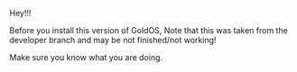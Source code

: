 Hey!!!

Before you install this version of GoldOS, Note that this was taken from the developer branch and may be not finished/not working!

Make sure you know what you are doing.
